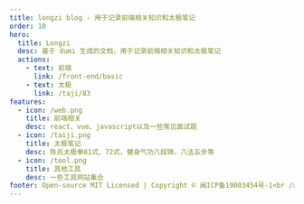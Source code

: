 ```yaml
---
title: longzi blog - 用于记录前端相关知识和太极笔记
order: 10
hero:
  title: Longzi
  desc: 基于 dumi 生成的文档，用于记录前端相关知识和太极笔记
  actions:
    - text: 前端
      link: /front-end/basic
    - text: 太极
      link: /taji/83
features:
  - icon: /web.png
    title: 前端相关
    desc: react、vue、javascript以及一些常见面试题
  - icon: /taiji.png
    title: 太极笔记
    desc: 陈氏太极拳81式、72式，健身气功八段锦，八法五步等
  - icon: /tool.png
    title: 其他工具
    desc: 一些工具网站集合
footer: Open-source MIT Licensed | Copyright © 闽ICP备19003454号-1<br />Powered by self
---
```


<!-- - 前端开发(都是一些集合的入口，点击跳到自己写的文章集合)
  - html
  - css
  - javascript
  - typescript
  - nodejs
  - jenkins
  - linux
- 工具(都是第三方页面的入口，直接跳走的)
  - 去水印小程序
  - 格式转换网站
- 太极
  - 小程序(打开小程序)
  - 八段锦(打开 h5,h5 中引导进入小程序)
  - 八法五步
  - 老架一路
  - 二路 -->
